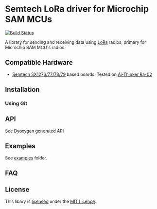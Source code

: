 # Semtech LoRa driver for Microchip SAM MCUs

[![Build Status](https://travis-ci.org/sandeepmistry/arduino-LoRa.svg?branch=master)](https://travis-ci.org/sandeepmistry/arduino-LoRa)

A library for sending and receiving data using [LoRa](https://www.lora-alliance.org/) radios, primary for Microchip SAM MCU's  radios.

## Compatible Hardware

 * [Semtech SX1276/77/78/79](https://www.semtech.com/apps/product.php?pn=SX1276) based boards. Tested on [Ai-Thinker Ra-02](https://docs.ai-thinker.com/en/lora/man)

## Installation

### Using Git

## API

[See Dyoxygen generated API](./html)

## Examples

See [examples](examples) folder.

## FAQ

## License

This libary is [licensed](LICENSE) under the [MIT Licence](https://en.wikipedia.org/wiki/MIT_License).

